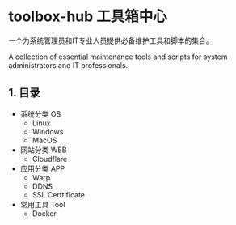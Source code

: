# toolbox-hub 工具箱中心

一个为系统管理员和IT专业人员提供必备维护工具和脚本的集合。

A collection of essential maintenance tools and scripts for system administrators and IT professionals.

## 1. 目录
- 系统分类 OS
  - Linux
  - Windows
  - MacOS
- 网站分类 WEB
  - Cloudflare
- 应用分类 APP
  - Warp
  - DDNS
  - SSL Certtificate
- 常用工具 Tool
  - Docker